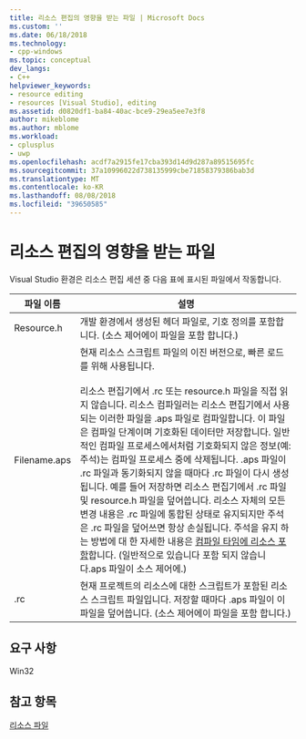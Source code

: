 ```yaml
---
title: 리소스 편집의 영향을 받는 파일 | Microsoft Docs
ms.custom: ''
ms.date: 06/18/2018
ms.technology:
- cpp-windows
ms.topic: conceptual
dev_langs:
- C++
helpviewer_keywords:
- resource editing
- resources [Visual Studio], editing
ms.assetid: d0820df1-ba84-40ac-bce9-29ea5ee7e3f8
author: mikeblome
ms.author: mblome
ms.workload:
- cplusplus
- uwp
ms.openlocfilehash: acdf7a2915fe17cba393d14d9d287a89515695fc
ms.sourcegitcommit: 37a10996022d738135999cbe71858379386bab3d
ms.translationtype: MT
ms.contentlocale: ko-KR
ms.lasthandoff: 08/08/2018
ms.locfileid: "39650585"
---
```

# <a name="files-affected-by-resource-editing"></a>리소스 편집의 영향을 받는 파일
Visual Studio 환경은 리소스 편집 세션 중 다음 표에 표시된 파일에서 작동합니다.  
  
|파일 이름|설명|  
|---------------|-----------------|  
|Resource.h|개발 환경에서 생성된 헤더 파일로, 기호 정의를 포함합니다. (소스 제어에이 파일을 포함 합니다.)|  
|Filename.aps|현재 리소스 스크립트 파일의 이진 버전으로, 빠른 로드를 위해 사용됩니다.<br /><br /> 리소스 편집기에서 .rc 또는 resource.h 파일을 직접 읽지 않습니다. 리소스 컴파일러는 리소스 편집기에서 사용되는 이러한 파일을 .aps 파일로 컴파일합니다. 이 파일은 컴파일 단계이며 기호화된 데이터만 저장합니다. 일반적인 컴파일 프로세스에서처럼 기호화되지 않은 정보(예: 주석)는 컴파일 프로세스 중에 삭제됩니다. .aps 파일이 .rc 파일과 동기화되지 않을 때마다 .rc 파일이 다시 생성됩니다. 예를 들어 저장하면 리소스 편집기에서 .rc 파일 및 resource.h 파일을 덮어씁니다. 리소스 자체의 모든 변경 내용은 .rc 파일에 통합된 상태로 유지되지만 주석은 .rc 파일을 덮어쓰면 항상 손실됩니다. 주석을 유지 하는 방법에 대 한 자세한 내용은 [컴파일 타임에 리소스 포함](../windows/how-to-include-resources-at-compile-time.md)합니다. (일반적으로 있습니다 포함 되지 않습니다.aps 파일이 소스 제어에.)|  
|.rc|현재 프로젝트의 리소스에 대한 스크립트가 포함된 리소스 스크립트 파일입니다. 저장할 때마다 .aps 파일이 이 파일을 덮어씁니다. (소스 제어에이 파일을 포함 합니다.)|  
  
## <a name="requirements"></a>요구 사항  
 Win32  
  
## <a name="see-also"></a>참고 항목  
 [리소스 파일](../windows/resource-files-visual-studio.md)